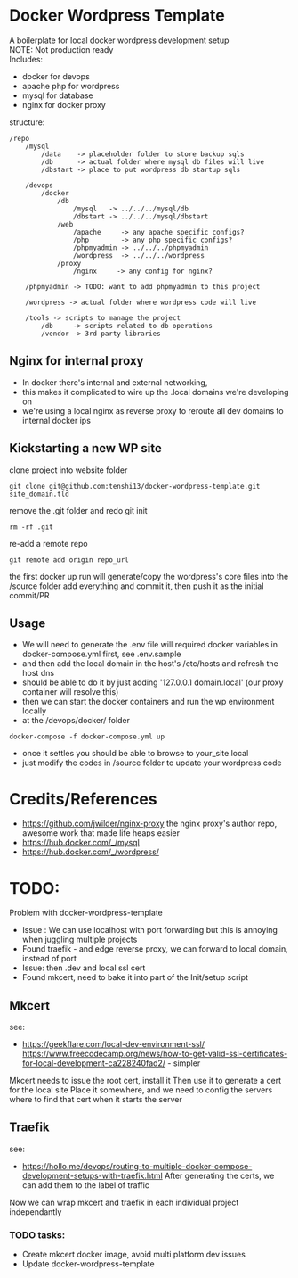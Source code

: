 # Docker Wordpress Template
A boilerplate for local docker wordpress development setup<br />
NOTE: Not production ready<br />
Includes:
* docker for devops
* apache php for wordpress
* mysql for database
* nginx for docker proxy

structure:
```
/repo
    /mysql
        /data    -> placeholder folder to store backup sqls
        /db      -> actual folder where mysql db files will live
        /dbstart -> place to put wordpress db startup sqls

    /devops
        /docker
            /db
                /mysql   -> ../../../mysql/db
                /dbstart -> ../../../mysql/dbstart
            /web
                /apache     -> any apache specific configs?
                /php        -> any php specific configs?
                /phpmyadmin -> ../../../phpmyadmin
                /wordpress  -> ../../../wordpress
            /proxy
                /nginx     -> any config for nginx?

    /phpmyadmin -> TODO: want to add phpmyadmin to this project

    /wordpress -> actual folder where wordpress code will live

    /tools -> scripts to manage the project
        /db     -> scripts related to db operations
        /vendor -> 3rd party libraries
```

## Nginx for internal proxy
* In docker there's internal and external networking,
* this makes it complicated to wire up the .local domains we're developing on
* we're using a local nginx as reverse proxy to reroute all dev domains to internal docker ips

## Kickstarting a new WP site
clone project into website folder
```
git clone git@github.com:tenshi13/docker-wordpress-template.git site_domain.tld
```
remove the .git folder and redo git init
```
rm -rf .git
```
re-add a remote repo
```
git remote add origin repo_url
```
the first docker up run will generate/copy the wordpress's core files into the /source folder
add everything and commit it, then push it as the initial commit/PR

## Usage
* We will need to generate the .env file will required docker variables in docker-compose.yml first, see .env.sample
* and then add the local domain in the host's /etc/hosts and refresh the host dns
* should be able to do it by just adding '127.0.0.1    domain.local' (our proxy container will resolve this)
* then we can start the docker containers and run the wp environment locally
* at the /devops/docker/ folder
```
docker-compose -f docker-compose.yml up
```
* once it settles you should be able to browse to your_site.local
* just modify the codes in /source folder to update your wordpress code

# Credits/References
* https://github.com/jwilder/nginx-proxy
  the nginx proxy's author repo, awesome work that made life heaps easier
* https://hub.docker.com/_/mysql
* https://hub.docker.com/_/wordpress/

# TODO:
Problem with docker-wordpress-template
- Issue : We can use localhost with port forwarding but this is annoying when juggling multiple projects
- Found traefik - and edge reverse proxy, we can forward to local domain, instead of port
- Issue:  then .dev and local ssl cert
- Found mkcert, need to bake it into part of the Init/setup script

## Mkcert
see: 
- https://geekflare.com/local-dev-environment-ssl/
https://www.freecodecamp.org/news/how-to-get-valid-ssl-certificates-for-local-development-ca228240fad2/ - simpler

Mkcert needs to issue the root cert, install it
Then use it to generate a cert for the local site
Place it somewhere, and we need to config the servers where to find that cert when it starts the server

## Traefik
see:
- https://hollo.me/devops/routing-to-multiple-docker-compose-development-setups-with-traefik.html
After generating the certs, we can add them to the label of traffic

Now we can wrap mkcert and traefik in each individual project independantly

### TODO tasks:
- Create mkcert docker image, avoid multi platform dev issues
- Update docker-wordpress-template
